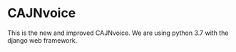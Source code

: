 # CAJNvoice
This is the new and improved CAJNvoice. We are using python 3.7 with the django web framework.
